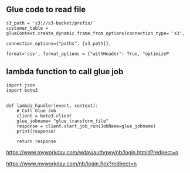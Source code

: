 ## Glue code to read file
```
s3_path = 's3://s3-bucket/prefix/'
customer_table = glueContext.create_dynamic_frame_from_options(connection_type= 's3',
                                                               connection_options={"paths": [s3_path]},
                                                               format='csv', format_options = {"withHeader": True, "optimizeP
```
## lambda function to call glue job
```
import json
import boto3


def lambda_handler(event, context):
    # Call Glue Job
    client = boto3.client
    glue_jobname= "glue_transform_file"
    response = client.start_job_run(JobName=glue_jobname)
    print(response)
    
    return response

```


https://www.myworkday.com/wday/authgwy/nb/login.htmld?redirect=n

https://www.myworkday.com/nb/login.flex?redirect=n




